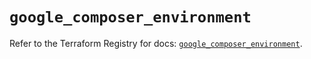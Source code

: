 # `google_composer_environment`

Refer to the Terraform Registry for docs: [`google_composer_environment`](https://registry.terraform.io/providers/hashicorp/google-beta/5.18.0/docs/resources/google_composer_environment).
